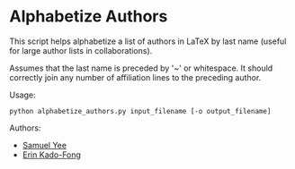Alphabetize Authors
===================

This script helps alphabetize a list of authors in LaTeX by last name
(useful for large author lists in collaborations).

Assumes that the last name is preceded by '~' or whitespace. It should
correctly join any number of affiliation lines to the preceding author.

Usage:
```
python alphabetize_authors.py input_filename [-o output_filename]
```
Authors:
- [Samuel Yee](https://github.com/samuelyeewl)
- [Erin Kado-Fong](https://github.com/ekadofong)
